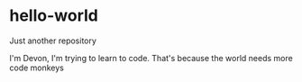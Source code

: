 # hello-world
Just another repository

I'm Devon, I'm trying to learn to code. That's because the world needs more code monkeys
